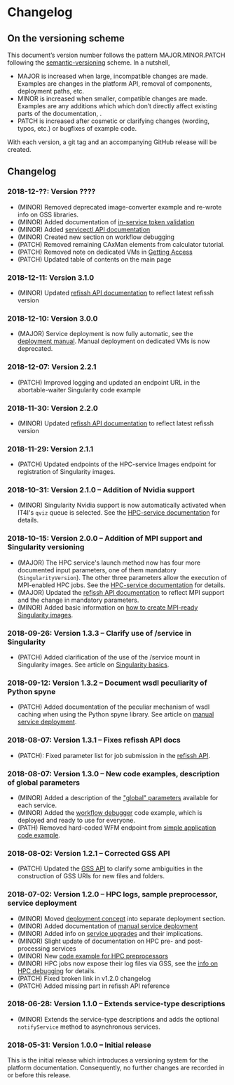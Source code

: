 # Changelog

## On the versioning scheme
This document’s version number follows the pattern MAJOR.MINOR.PATCH following
the [semantic-versioning](https://semver.org/) scheme. In a nutshell,
* MAJOR is increased when large, incompatible changes are made. Examples are
  changes in the platform API, removal of components, deployment paths, etc.
* MINOR is increased when smaller, compatible changes are made. Examples are any
  additions which which don’t directly affect existing parts of the 
  documentation, .
* PATCH is increased after cosmetic or clarifying changes (wording, typos, etc.)
  or bugfixes of example code.

With each version, a git tag and an accompanying GitHub release will be created.

## Changelog
### 2018-12-??: Version ????
* (MINOR) Removed deprecated image-converter example and re-wrote info on GSS
  libraries.
* (MINOR) Added documentation of [in-service token validation](./service_implementation/advanced_authentication.md)
* (MINOR) Added [servicectl API documentation](./service_APIs/api_servicectl.md)
* (MINOR) Created new section on workflow debugging
* (PATCH) Removed remaining CAxMan elements from calculator tutorial.
* (PATCH) Removed note on dedicated VMs in [Getting Access](./infrastructure_overview/getting_access.md)
* (PATCH) Updated table of contents on the main page

### 2018-12-11: Version 3.1.0
* (MINOR) Updated [refissh API documentation](./service_APIs/api_refissh.md) to
  reflect latest refissh version

### 2018-12-10: Version 3.0.0
* (MAJOR) Service deployment is now fully automatic, see the [deployment
  manual](./service_implementation/deployment_automated.md).
  Manual deployment on dedicated VMs is now deprecated.

### 2018-12-07: Version 2.2.1
* (PATCH) Improved logging and updated an endpoint URL in the abortable-waiter
  Singularity code example

### 2018-11-30: Version 2.2.0
* (MINOR) Updated [refissh API documentation](./service_APIs/api_refissh.md) to
  reflect latest refissh version

### 2018-11-29: Version 2.1.1
* (PATCH) Updated endpoints of the HPC-service Images endpoint for registration
  of Singularity images.

### 2018-10-31: Version 2.1.0 – Addition of Nvidia support
* (MINOR) Singularity Nvidia support is now automatically activated when IT4I's
  `qviz` queue is selected.  See the [HPC-service
  documentation](./workflow_creation/HPC_service.md) for details.

### 2018-10-15: Version 2.0.0 – Addition of MPI support and Singularity versioning
* (MAJOR) The HPC service's launch method now has four more documented input
  parameters, one of them mandatory (`SingularityVersion`). The other three
  parameters allow the execution of MPI-enabled HPC jobs. See the [HPC-service
  documentation](./workflow_creation/HPC_service.md) for details.
* (MAJOR) Updated the [refissh API documentation](./service_APIs/api_refissh.md)
  to reflect MPI support and the change in mandatory parameters.
* (MINOR) Added basic information on [how to create MPI-ready Singularity
  images](./service_implementation/advanced_hpc_mpi.md).

### 2018-09-26: Version 1.3.3 – Clarify use of /service in Singularity
* (PATCH) Added clarification of the use of the /service mount in Singularity
  images. See article on [Singularity basics](./service_implementation/basics_singularity.md).

### 2018-09-12: Version 1.3.2 – Document wsdl peculiarity of Python spyne
* (PATCH) Added documentation of the peculiar mechanism of wsdl caching when
  using the Python spyne library. See article on [manual service deployment](./service_implementation/deployment_manual.md).

### 2018-08-07: Version 1.3.1 – Fixes refissh API docs
* (PATCH): Fixed parameter list for job submission in the [refissh API](./service_API/api_refissh.md).

### 2018-08-07: Version 1.3.0 – New code examples, description of global parameters
* (MINOR) Added a description of the ["global"
  parameters](./service_implementation/available_parameters.md) available for
  each service.
* (MINOR) Added the [workflow debugger](./code_examples/Python/app-debugger) 
  code example, which is deployed and ready to use for everyone.
* (PATH) Removed hard-coded WFM endpoint from [simple application code example](./code_examples/Python/app-simple).

### 2018-08-02: Version 1.2.1 – Corrected GSS API
* (PATCH) Updated the [GSS API](./service_APIs/api_gss.md) to clarify some 
  ambiguities in the construction of GSS URIs for new files and folders.

### 2018-07-02: Version 1.2.0 – HPC logs, sample preprocessor, service deployment
* (MINOR) Moved [deployment concept](./service_implementation/deployment_strategy.md) into separate deployment section.
* (MINOR) Added documentation of [manual service deployment](./service_implementation/deployment_manual.md)
* (MINOR) Added info on [service upgrades](./workflow_creation/service_upgrades.md)
  and their implications.
* (MINOR) Slight update of documentation on HPC pre- and post-processing services
* (MINOR) New [code example for HPC preprocessors](./code_examples/Python/sync_HPC_preprocessor)
* (MINOR) HPC jobs now expose their log files via GSS, see the [info on HPC
  debugging](./service_implementation/basics_hpc_logs.md) for details.
* (PATCH) Fixed broken link in v1.2.0 changelog
* (PATCH) Added missing part in refissh API reference

### 2018-06-28: Version 1.1.0 – Extends service-type descriptions
* (MINOR) Extends the service-type descriptions and adds the optional
  `notifyService` method to asynchronous services.

### 2018-05-31: Version 1.0.0 – Initial release
This is the initial release which introduces a versioning system for the
platform documentation. Consequently, no further changes are recorded in or
before this release.
